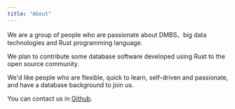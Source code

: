 ```yaml
---
title: "About"
---
```


We are a group of people who are passionate about DMBS、big data technologies and Rust programming language.

We plan to contribute some database software developed using Rust to the open source community.

We'd like people who are flexible, quick to learn, self-driven and passionate, and have a database background to join us.

You can contact us in [Github](https://github.com/nothing-new-labs).
